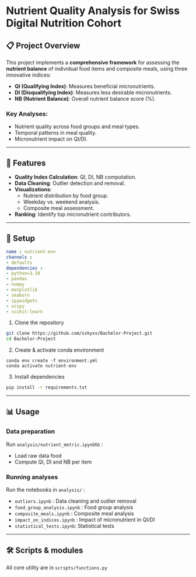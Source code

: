 # Nutrient Quality Analysis for Swiss Digital Nutrition Cohort

## 📋 Project Overview
This project implements a **comprehensive framework** for assessing the **nutrient balance** of individual food items and composite meals, using three innovative indices:
- **QI (Qualifying Index)**: Measures beneficial micronutrients.
- **DI (Disqualifying Index)**: Measures less desirable micronutrients.
- **NB (Nutrient Balance)**: Overall nutrient balance score (%).

### Key Analyses:
- Nutrient quality across food groups and meal types.
- Temporal patterns in meal quality.
- Micronutrient impact on QI/DI.

---

## 🌟 Features
- **Quality Index Calculation**: QI, DI, NB computation.
- **Data Cleaning**: Outlier detection and removal.
- **Visualizations**:
  - Nutrient distribution by food group.
  - Weekday vs. weekend analysis.
  - Composite meal assessment.
- **Ranking**: Identify top micronutrient contributors.


---
## 🚀 Setup
```yaml
name : nutrient-env
channels :
- defaults
dependencies :
- python=3.10
- pandas
- numpy
- matplotlib
- seaborn
- ipywidgets
- scipy
- scikit-learn
```

1. Clone the repository
```bash
git clone https://github.com/sskyxx/Bachelor-Project.git
cd Bachelor-Project
```
2. Create & activate conda environment 
```
conda env create -f environment.yml
conda activate nutrient-env
```
3. Install dependencies
```bash
pip install -r requirements.txt
``` 
---
## 📊 Usage
### Data preparation
Run `analysis/nutrient_metric.ipynb`to :
- Load raw data food
- Compute QI, DI and NB per item

### Running analyses
Run the notebooks in `analysis/` :
- `outliers.ipynb` : Data cleaning and outlier removal
- `food_group_analysis.ipynb` : Food group analysis
- `composite_meals.ipynb` : Composite meal analysis
- `impact_on_indices.ipynb` : Impact of micronutrient in QI/DI
- `statistical_tests.ipynb`: Statistical tests

---

## 🛠️ Scripts & modules

All core utility are in `scripts/functions.py`

